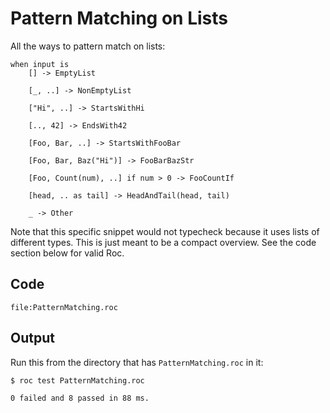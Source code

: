 # Pattern Matching on Lists

All the ways to pattern match on lists:
```roc
when input is
    [] -> EmptyList

    [_, ..] -> NonEmptyList

    ["Hi", ..] -> StartsWithHi

    [.., 42] -> EndsWith42

    [Foo, Bar, ..] -> StartsWithFooBar

    [Foo, Bar, Baz("Hi")] -> FooBarBazStr

    [Foo, Count(num), ..] if num > 0 -> FooCountIf

    [head, .. as tail] -> HeadAndTail(head, tail)

    _ -> Other
```
Note that this specific snippet would not typecheck because it uses lists of different types.
This is just meant to be a compact overview. See the code section below for valid Roc.

## Code
```roc
file:PatternMatching.roc
```

## Output

Run this from the directory that has `PatternMatching.roc` in it:

```
$ roc test PatternMatching.roc

0 failed and 8 passed in 88 ms.
```
